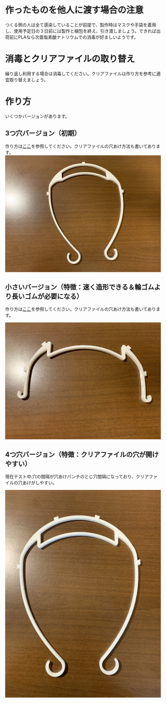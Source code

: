 # 作ったものを他人に渡す場合の注意
つくる側の人は全て感染していることが前提で、製作時はマスクや手袋を着用し、使用予定日の３日前には製作と梱包を終え、引き渡しましょう。できれば出荷前にPLAなら次亜塩素酸ナトリウムでの消毒が好ましいようです。

# 消毒とクリアファイルの取り替え
繰り返し利用する場合は消毒してください。クリアファイルは作り方を参考に適宜取り替えましょう。

# 作り方
いくつかバージョンがあります。

## 3つ穴バージョン（初期）
作り方は[ここ](ver1_3hole/README.md)を参照してください。クリアファイルの穴あけ方法も書いてあります。
![printed viser](images/1.jpeg)


## 小さいバージョン（特徴：速く造形できる＆輪ゴムより長いゴムが必要になる）
作り方は[ここ](ver2_small/README.md)を参照してください。クリアファイルの穴あけ方法も書いてあります。

![printed viser](images/ver2-2.jpeg)

## 4つ穴バージョン（特徴：クリアファイルの穴が開けやすい）
現在テスト中:穴の間隔が穴あけパンチのとじ穴間隔になっており、クリアファイルの穴あけがしやすい。

![printed viser](images/ver1-2_1.jpeg)

